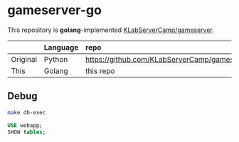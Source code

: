 # gameserver-go

This repository is **golang**-implemented [KLabServerCamp/gameserver](https://github.com/KLabServerCamp/gameserver).

|          | Language | repo |
|:--       |:--       |:--   |
| Original | Python   | <https://github.com/KLabServerCamp/gameserver> |
| This     | Golang   | this repo |

## Debug

```sh
make db-exec
```

```sql
USE webapp;
SHOW tables;
```
